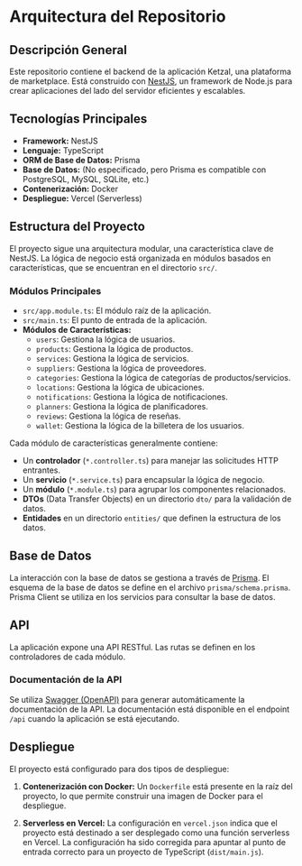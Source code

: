 # Arquitectura del Repositorio

## Descripción General

Este repositorio contiene el backend de la aplicación Ketzal, una plataforma de marketplace. Está construido con [NestJS](https://nestjs.com/), un framework de Node.js para crear aplicaciones del lado del servidor eficientes y escalables.

## Tecnologías Principales

- **Framework:** NestJS
- **Lenguaje:** TypeScript
- **ORM de Base de Datos:** Prisma
- **Base de Datos:** (No especificado, pero Prisma es compatible con PostgreSQL, MySQL, SQLite, etc.)
- **Contenerización:** Docker
- **Despliegue:** Vercel (Serverless)

## Estructura del Proyecto

El proyecto sigue una arquitectura modular, una característica clave de NestJS. La lógica de negocio está organizada en módulos basados en características, que se encuentran en el directorio `src/`.

### Módulos Principales

- `src/app.module.ts`: El módulo raíz de la aplicación.
- `src/main.ts`: El punto de entrada de la aplicación.
- **Módulos de Características:**
    - `users`: Gestiona la lógica de usuarios.
    - `products`: Gestiona la lógica de productos.
    - `services`: Gestiona la lógica de servicios.
    - `suppliers`: Gestiona la lógica de proveedores.
    - `categories`: Gestiona la lógica de categorías de productos/servicios.
    - `locations`: Gestiona la lógica de ubicaciones.
    - `notifications`: Gestiona la lógica de notificaciones.
    - `planners`: Gestiona la lógica de planificadores.
    - `reviews`: Gestiona la lógica de reseñas.
    - `wallet`: Gestiona la lógica de la billetera de los usuarios.

Cada módulo de características generalmente contiene:
- Un **controlador** (`*.controller.ts`) para manejar las solicitudes HTTP entrantes.
- Un **servicio** (`*.service.ts`) para encapsular la lógica de negocio.
- Un **módulo** (`*.module.ts`) para agrupar los componentes relacionados.
- **DTOs** (Data Transfer Objects) en un directorio `dto/` para la validación de datos.
- **Entidades** en un directorio `entities/` que definen la estructura de los datos.

## Base de Datos

La interacción con la base de datos se gestiona a través de [Prisma](https://www.prisma.io/). El esquema de la base de datos se define en el archivo `prisma/schema.prisma`. Prisma Client se utiliza en los servicios para consultar la base de datos.

## API

La aplicación expone una API RESTful. Las rutas se definen en los controladores de cada módulo.

### Documentación de la API

Se utiliza [Swagger (OpenAPI)](https://swagger.io/) para generar automáticamente la documentación de la API. La documentación está disponible en el endpoint `/api` cuando la aplicación se está ejecutando.

## Despliegue

El proyecto está configurado para dos tipos de despliegue:

1.  **Contenerización con Docker:** Un `Dockerfile` está presente en la raíz del proyecto, lo que permite construir una imagen de Docker para el despliegue.

2.  **Serverless en Vercel:** La configuración en `vercel.json` indica que el proyecto está destinado a ser desplegado como una función serverless en Vercel. La configuración ha sido corregida para apuntar al punto de entrada correcto para un proyecto de TypeScript (`dist/main.js`).


